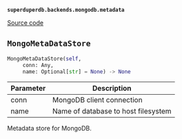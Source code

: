 **`superduperdb.backends.mongodb.metadata`** 

[Source code](https://github.com/SuperDuperDB/superduperdb/blob/main/superduperdb/backends/mongodb/metadata.py)

## `MongoMetaDataStore` 

```python
MongoMetaDataStore(self,
     conn: Any,
     name: Optional[str] = None) -> None
```
| Parameter | Description |
|-----------|-------------|
| conn | MongoDB client connection |
| name | Name of database to host filesystem |

Metadata store for MongoDB.

